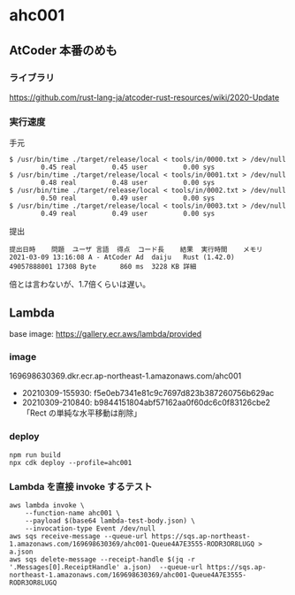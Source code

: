 # ahc001

## AtCoder 本番のめも

### ライブラリ

https://github.com/rust-lang-ja/atcoder-rust-resources/wiki/2020-Update

### 実行速度

手元

```console
$ /usr/bin/time ./target/release/local < tools/in/0000.txt > /dev/null
        0.45 real         0.45 user         0.00 sys
$ /usr/bin/time ./target/release/local < tools/in/0001.txt > /dev/null
        0.48 real         0.48 user         0.00 sys
$ /usr/bin/time ./target/release/local < tools/in/0002.txt > /dev/null
        0.50 real         0.49 user         0.00 sys
$ /usr/bin/time ./target/release/local < tools/in/0003.txt > /dev/null
        0.49 real         0.49 user         0.00 sys
```

提出

```text
提出日時	問題	ユーザ	言語	得点	コード長	結果	実行時間	メモリ	
2021-03-09 13:16:08	A - AtCoder Ad	daiju	Rust (1.42.0)	49057888001	17308 Byte		860 ms	3228 KB	詳細
```

倍とは言わないが、1.7倍くらいは遅い。

## Lambda

base image: https://gallery.ecr.aws/lambda/provided

### image

169698630369.dkr.ecr.ap-northeast-1.amazonaws.com/ahc001

* 20210309-155930: f5e0eb7341e81c9c7697d823b387260756b629ac
* 20210309-210840: b9844151804abf57162aa0f60dc6c0f83126cbe2 「Rect の単純な水平移動は削除」

### deploy

```
npm run build
npx cdk deploy --profile=ahc001
```

### Lambda を直接 invoke するテスト

```
aws lambda invoke \
    --function-name ahc001 \
    --payload $(base64 lambda-test-body.json) \
    --invocation-type Event /dev/null
aws sqs receive-message --queue-url https://sqs.ap-northeast-1.amazonaws.com/169698630369/ahc001-Queue4A7E3555-RODR3OR8LUGQ > a.json
aws sqs delete-message --receipt-handle $(jq -r '.Messages[0].ReceiptHandle' a.json)  --queue-url https://sqs.ap-northeast-1.amazonaws.com/169698630369/ahc001-Queue4A7E3555-RODR3OR8LUGQ
```
